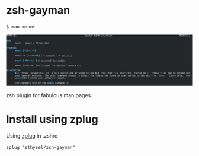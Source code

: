 # zsh-gayman

```
$ man mount
```

![](pics/manmount.png)

zsh plugin for fabulous man pages.

# Install using zplug

Using [zplug](https://github.com/zplug/zplug) in .zshrc 

```
zplug "sthysel/zsh-gayman"
```

